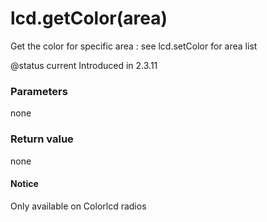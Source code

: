 # lcd.getColor(area)

Get the color for specific area : see lcd.setColor for area list

@status current Introduced in 2.3.11

### Parameters

none

### Return value

none

#### Notice

Only available on Colorlcd radios
